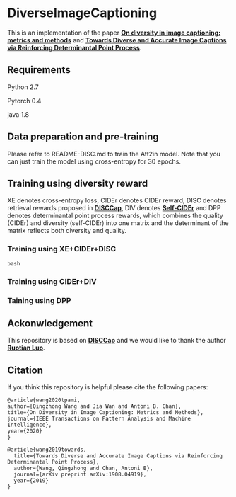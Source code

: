# DiverseImageCaptioning
This is an implementation of the paper [**On diversity in image captioning: metrics and methods**](https://doi.ieeecomputersociety.org/10.1109/TPAMI.2020.3013834) and [**Towards Diverse and Accurate Image Captions via Reinforcing Determinantal Point Process**](https://arxiv.org/abs/1908.04919).

## Requirements
Python 2.7

Pytorch 0.4

java 1.8

## Data preparation and pre-training
Please refer to README-DISC.md to train the Att2in model. Note that you can just train the model using cross-entropy for 30 epochs.

## Training using diversity reward
XE denotes cross-entropy loss, CIDEr denotes CIDEr reward, DISC denotes retrieval rewards proposed in [**DISCCap**](https://openaccess.thecvf.com/content_cvpr_2018/papers/Luo_Discriminability_Objective_for_CVPR_2018_paper.pdf), DIV denotes [**Self-CIDEr**](https://openaccess.thecvf.com/content_CVPR_2019/html/Wang_Describing_Like_Humans_On_Diversity_in_Image_Captioning_CVPR_2019_paper.html) and DPP denotes determinantal point process rewards, which combines the quality (CIDEr) and diversity (self-CIDEr) into one matrix and the determinant of the matrix reflects both diversity and quality.
### Training using XE+CIDEr+DISC
```
bash 
```
### Training using CIDEr+DIV
### Taining using DPP

## Ackonwledgement
This repository is based on [**DISCCap**](https://openaccess.thecvf.com/content_cvpr_2018/papers/Luo_Discriminability_Objective_for_CVPR_2018_paper.pdf) and we would like to thank the author [**Ruotian Luo**](https://ttic.uchicago.edu/~rluo/).

## Citation
If you think this repository is helpful please cite the following papers:
```
@article{wang2020tpami,
author={Qingzhong Wang and Jia Wan and Antoni B. Chan},
title={On Diversity in Image Captioning: Metrics and Methods},
journal={IEEE Transactions on Pattern Analysis and Machine Intelligence},
year={2020}
}

@article{wang2019towards,
  title={Towards Diverse and Accurate Image Captions via Reinforcing Determinantal Point Process},
  author={Wang, Qingzhong and Chan, Antoni B},
  journal={arXiv preprint arXiv:1908.04919},
  year={2019}
}
```

